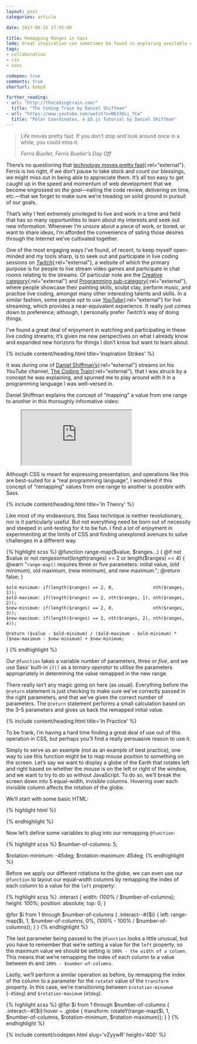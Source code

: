 ```yaml
---
layout: post
categories: article

date: 2017-06-15 17:55:00

title: Remapping Ranges in Sass
lede: Great inspiration can sometimes be found in exploring available opportunities and embracing new ideas. In this article, I’ll try to replicate a foreign concept in a familiar way, and explain why I decided to do even do it.
tags:
- collaboration
- css
- sass

codepen: true
comments: true
shorturl: 0aby8

further_reading:
- url: "http://thecodingtrain.com/"
  title: "The Coding Train by Daniel Shiffman"
- url: "https://www.youtube.com/watch?v=N633bLi_YCw"
  title: "Polar Coordinates, a p5.js Tutorial by Daniel Shiffman"
---
```



<blockquote>
    <p>Life moves pretty fast. If you don’t stop and look around once in a while, you could miss it.</p>
    <cite>Ferris Bueller, Ferris Bueller’s Day Off</cite>
</blockquote>

There’s no questioning that [technology moves pretty fast](https://en.wikipedia.org/wiki/Moore%27s_law){:rel="external"}. Ferris is too right, if we don’t pause to take stock and count our blessings, we might miss out in being able to appreciate them. It’s all too easy to get caught up in the speed and momentum of web development that we become engrossed on *the goal*—nailing the code review, delivering on time, etc.—that we forget to make sure we’re treading on solid ground in pursuit of our goals.

That’s why I feel extremely privileged to live and work in a time and field that has so many opportunities to learn about my interests and seek out new information. Whenever I’m unsure about a piece of work, or bored, or want to share ideas, I’m afforded the convenience of sating those desires through the Internet we’ve cultivated together.

One of the most engaging ways I’ve found, of recent, to keep myself open-minded and my tools sharp, is to seek out and participate in live coding sessions on [*Twitch*](https://twitch.tv){:rel="external"}, a website of which the primary purpose is for people to live stream video games and participate in chat rooms relating to the streams. Of particular note are the [Creative category](https://www.twitch.tv/directory/game/Creative/){:rel="external"} and [Programming sub-category](https://www.twitch.tv/directory/game/Creative/programming){:rel="external"}, where people showcase their painting skills, sculpt clay, perform music, and practise live coding, amongst many other interesting talents and skills. In a similar fashion, some people opt to use [*YouTube*](https://www.youtube.com/){:rel="external"} for live streaming, which provides a near-equivalent experience. It really just comes down to preference; although, I personally prefer *Twitch’s* way of doing things.

I’ve found a great deal of enjoyment in watching and participating in these live coding streams; it’s given me new perspectives on what I already know and expanded new horizons for things I don’t know but want to learn about.


{% include content/heading.html title='Inspiration Strikes' %}

It was during one of [Daniel Shiffman’s](https://twitter.com/shiffman){:rel="external"} streams on his *YouTube* channel, [The Coding Train](https://www.youtube.com/user/shiffman/live){:rel="external"}, that I was struck by a concept he was explaining, and spurned me to play around with it in a programming language I was well-versed in.

Daniel Shiffman explains the concept of “mapping” a value from one range to another in this thoroughly informative video:

<figure>
    <div class="media  media--youtube">
        <iframe src="https://www.youtube.com/embed/nicMAoW6u1g" title="2.4: The map() Function - p5.js Tutorial" webkitallowfullscreen mozallowfullscreen allowfullscreen></iframe>
    </div>
</figure>

Although CSS is meant for expressing presentation, and operations like this are best-suited for a “real programming language”, I wondered if this concept of “remapping” values from one range to another is possible with Sass.


{% include content/heading.html title='In Theory' %}

Like most of my endeavours, this Sass technique is neither revolutionary, nor is it particularly useful. But not everything need be born out of necessity and steeped in unit-testing for it to be fun. I find a lot of enjoyment in experimenting at the limits of CSS and finding unexplored avenues to solve challenges in a different way.

{% highlight scss %}
@function range-map($value, $ranges...) {
    @if not $value or not $ranges or not (length($ranges) == 2 or length($ranges) == 4) {
        @warn "`range-map()` requires three or five parameters: initial value, (old minimum), old maximum, (new minimum), and new maximum.";
        @return false;
    }

    $old-minimum: if(length($ranges) == 2, 0,               nth($ranges, 1));
    $old-maximum: if(length($ranges) == 2, nth($ranges, 1), nth($ranges, 2));
    $new-minimum: if(length($ranges) == 2, 0,               nth($ranges, 3));
    $new-maximum: if(length($ranges) == 2, nth($ranges, 2), nth($ranges, 4));

    @return ($value - $old-minimum) / ($old-maximum - $old-minimum) * ($new-maximum - $new-minimum) + $new-minimum;
}
{% endhighlight %}

Our `@function` takes a variable number of parameters, *three* or *five*, and we use Sass’ built-in `if()` as a <dfn title="an operator which takes three arguments and defines a conditional expression, resulting in one of two outputs based on a single input">ternary operator</dfn> to utilise the parameters appropriately in determining the value remapped in the new range.

There really isn’t any magic going on here (as usual). Everything before the `@return` statement is just checking to make sure we’ve correctly passed in the right parameters, and that we’ve given the correct number of parameters. The `@return` statement performs a small calculation based on the 3–5 parameters and gives us back the remapped initial value.


{% include content/heading.html title='In Practice' %}

To be frank, I’m having a hard time finding a great deal of use out of this operation in CSS, but perhaps you’ll find a really persuasive reason to use it.

Simply to serve as an example (*not* as an example of best practice), one way to use this function might be to map mouse position to something on the screen. Let’s say we want to display a globe of the Earth that rotates left and right based on whether the mouse is on the left or right of the window, and we want to try to do so without JavaScript. To do so, we’ll break the screen down into 5 equal-width, invisible columns. Hovering over each invisible column affects the rotation of the globe.

We’ll start with some basic HTML:

{% highlight html %}
<div class="interact  interact--1"></div>
<div class="interact  interact--2"></div>
<div class="interact  interact--3"></div>
<div class="interact  interact--4"></div>
<div class="interact  interact--5"></div>

<div class="globe"></div>
{% endhighlight %}

Now let’s define some variables to plug into our remapping `@function`:

{% highlight scss %}
$number-of-columns: 5;

$rotation-minimum: -45deg;
$rotation-maximum:  45deg;
{% endhighlight %}

Before we apply our different rotations to the globe, we can even use our `@function` to layout our equal-width columns by remapping the index of each column to a value for the `left` property:

{% highlight scss %}
.interact {
    width: (100% / $number-of-columns);
    height: 100%;
    position: absolute;
    top: 0;
}

@for $i from 1 through $number-of-columns {
    .interact--#{$i} {
        left: range-map($i, 1, $number-of-columns, 0%, (100% - 100% / $number-of-columns));
    }
}
{% endhighlight %}

The last parameter being passed to the `@function` looks a little unusual, but you have to remember that we’re setting a value for the `left` property, so the maximum value we should be setting is `100% - the width of a column`. This means that we’re remapping the index of each column to a value between `0%` and `100% - $number-of-columns`.

Lastly, we’ll perform a similar operation as before, by remapping the index of the column to a parameter for the `rotateY` value of the `transform` property. In this case, we’re transitioning between `$rotation-minumum` (`-45deg`) and `$rotation-maximum` (`45deg`).

{% highlight scss %}
@for $i from 1 through $number-of-columns {
    .interact--#{$i}:hover ~ .globe {
        transform: rotateY(range-map($i, 1, $number-of-columns, $rotation-minimum, $rotation-maximum));
    }
}
{% endhighlight %}

{% include content/codepen.html slug='vZyywR' height='400' %}
